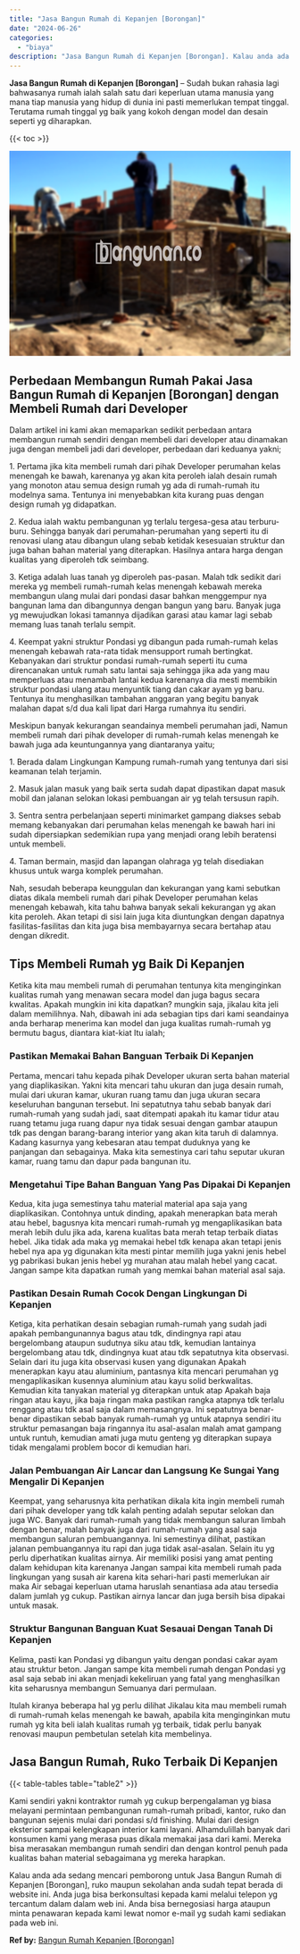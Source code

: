 ```yaml
---
title: "Jasa Bangun Rumah di Kepanjen [Borongan]"
date: "2024-06-26"
categories: 
  - "biaya"
description: "Jasa Bangun Rumah di Kepanjen [Borongan]. Kalau anda ada sedang mencari pemborong untuk Jasa Bangun Rumah di Kepanjen [Borongan], ruko maupun sekolahan and..."
---
```


**Jasa Bangun Rumah di Kepanjen \[Borongan\]** – Sudah bukan rahasia lagi bahwasanya rumah ialah salah satu dari keperluan utama manusia yang mana tiap manusia yang hidup di dunia ini pasti memerlukan tempat tinggal. Terutama rumah tinggal yg baik yang kokoh dengan model dan desain seperti yg diharapkan.

{{< toc >}}

![Jasa Bangun Rumah di Kepanjen [Borongan]](/images/borong-bangunan-20.png)

## Perbedaan Membangun Rumah Pakai Jasa Bangun Rumah di Kepanjen \[Borongan\] dengan Membeli Rumah dari Developer

Dalam artikel ini kami akan memaparkan sedikit perbedaan antara membangun rumah sendiri dengan membeli dari developer atau dinamakan juga dengan membeli jadi dari developer, perbedaan dari keduanya yakni;

1\. Pertama jika kita membeli rumah dari pihak Developer perumahan kelas menengah ke bawah, karenanya yg akan kita peroleh ialah desain rumah yang monoton atau semua design rumah yg ada di rumah-rumah itu modelnya sama. Tentunya ini menyebabkan kita kurang puas dengan design rumah yg didapatkan.

2\. Kedua ialah waktu pembangunan yg terlalu tergesa-gesa atau terburu-buru. Sehingga banyak dari perumahan-perumahan yang seperti itu di renovasi ulang atau dibangun ulang sebab ketidak kesesuaian struktur dan juga bahan bahan material yang diterapkan. Hasilnya antara harga dengan kualitas yang diperoleh tdk seimbang.

3\. Ketiga adalah luas tanah yg diperoleh pas-pasan. Malah tdk sedikit dari mereka yg membeli rumah-rumah kelas menengah kebawah mereka membangun ulang mulai dari pondasi dasar bahkan menggempur nya bangunan lama dan dibangunnya dengan bangun yang baru. Banyak juga yg mewujudkan lokasi tamannya dijadikan garasi atau kamar lagi sebab memang luas tanah terlalu sempit.

4\. Keempat yakni struktur Pondasi yg dibangun pada rumah-rumah kelas menengah kebawah rata-rata tidak mensupport rumah bertingkat. Kebanyakan dari struktur pondasi rumah-rumah seperti itu cuma direncanakan untuk rumah satu lantai saja sehingga jika ada yang mau memperluas atau menambah lantai kedua karenanya dia mesti membikin struktur pondasi ulang atau menyuntik tiang dan cakar ayam yg baru. Tentunya itu menghasilkan tambahan anggaran yang begitu banyak malahan dapat s/d dua kali lipat dari Harga rumahnya itu sendiri.

Meskipun banyak kekurangan seandainya membeli perumahan jadi, Namun membeli rumah dari pihak developer di rumah-rumah kelas menengah ke bawah juga ada keuntungannya yang diantaranya yaitu;

1\. Berada dalam Lingkungan Kampung rumah-rumah yang tentunya dari sisi keamanan telah terjamin.

2\. Masuk jalan masuk yang baik serta sudah dapat dipastikan dapat masuk mobil dan jalanan selokan lokasi pembuangan air yg telah tersusun rapih.

3\. Sentra sentra perbelanjaan seperti minimarket gampang diakses sebab memang kebanyakan dari perumahan kelas menengah ke bawah hari ini sudah dipersiapkan sedemikian rupa yang menjadi orang lebih beratensi untuk membeli.

4\. Taman bermain, masjid dan lapangan olahraga yg telah disediakan khusus untuk warga komplek perumahan.

Nah, sesudah beberapa keunggulan dan kekurangan yang kami sebutkan diatas dikala membeli rumah dari pihak Developer perumahan kelas menengah kebawah, kita tahu bahwa banyak sekali kekurangan yg akan kita peroleh. Akan tetapi di sisi lain juga kita diuntungkan dengan dapatnya fasilitas-fasilitas dan kita juga bisa membayarnya secara bertahap atau dengan dikredit.

## Tips Membeli Rumah yg Baik Di Kepanjen

Ketika kita mau membeli rumah di perumahan tentunya kita menginginkan kualitas rumah yang menawan secara model dan juga bagus secara kwalitas. Apakah mungkin ini kita dapatkan? mungkin saja, jikalau kita jeli dalam memilihnya. Nah, dibawah ini ada sebagian tips dari kami seandainya anda berharap menerima kan model dan juga kualitas rumah-rumah yg bermutu bagus, diantara kiat-kiat Itu ialah;

### Pastikan Memakai Bahan Banguan Terbaik Di Kepanjen

Pertama, mencari tahu kepada pihak Developer ukuran serta bahan material yang diaplikasikan. Yakni kita mencari tahu ukuran dan juga desain rumah, mulai dari ukuran kamar, ukuran ruang tamu dan juga ukuran secara keseluruhan bangunan tersebut. Ini sepatutnya tahu sebab banyak dari rumah-rumah yang sudah jadi, saat ditempati apakah itu kamar tidur atau ruang tetamu juga ruang dapur nya tidak sesuai dengan gambar ataupun tdk pas dengan barang-barang interior yang akan kita taruh di dalamnya. Kadang kasurnya yang kebesaran atau tempat duduknya yang ke panjangan dan sebagainya. Maka kita semestinya cari tahu seputar ukuran kamar, ruang tamu dan dapur pada bangunan itu.

### Mengetahui Tipe Bahan Banguan Yang Pas Dipakai Di Kepanjen

Kedua, kita juga semestinya tahu material material apa saja yang diaplikasikan. Contohnya untuk dinding, apakah menerapkan bata merah atau hebel, bagusnya kita mencari rumah-rumah yg mengaplikasikan bata merah lebih dulu jika ada, karena kualitas bata merah tetap terbaik diatas hebel. Jika tidak ada maka yg memakai hebel tdk kenapa akan tetapi jenis hebel nya apa yg digunakan kita mesti pintar memilih juga yakni jenis hebel yg pabrikasi bukan jenis hebel yg murahan atau malah hebel yang cacat. Jangan sampe kita dapatkan rumah yang memkai bahan material asal saja.

### Pastikan Desain Rumah Cocok Dengan Lingkungan Di Kepanjen

Ketiga, kita perhatikan desain sebagian rumah-rumah yang sudah jadi apakah pembangunannya bagus atau tdk, dindingnya rapi atau bergelombang ataupun sudutnya siku atau tdk, kemudian lantainya bergelombang atau tdk, dindingnya kuat atau tdk sepatutnya kita observasi. Selain dari itu juga kita observasi kusen yang digunakan Apakah menerapkan kayu atau aluminium, pantasnya kita mencari perumahan yg mengaplikasikan kusennya aluminium atau kayu solid berkwalitas. Kemudian kita tanyakan material yg diterapkan untuk atap Apakah baja ringan atau kayu, jika baja ringan maka pastikan rangka atapnya tdk terlalu renggang atau tdk asal saja dalam memasangnya. Ini sepatutnya benar-benar dipastikan sebab banyak rumah-rumah yg untuk atapnya sendiri itu struktur pemasangan baja ringannya itu asal-asalan malah amat gampang untuk runtuh, kemudian amati juga mutu genteng yg diterapkan supaya tidak mengalami problem bocor di kemudian hari.

### Jalan Pembuangan Air Lancar dan Langsung Ke Sungai Yang Mengalir Di Kepanjen

Keempat, yang seharusnya kita perhatikan dikala kita ingin membeli rumah dari pihak developer yang tdk kalah penting adalah seputar selokan dan juga WC. Banyak dari rumah-rumah yang tidak membangun saluran limbah dengan benar, malah banyak juga dari rumah-rumah yang asal saja membangun saluran pembuangannya. Ini semestinya dilihat, pastikan jalanan pembuangannya itu rapi dan juga tidak asal-asalan. Selain itu yg perlu diperhatikan kualitas airnya. Air memiliki posisi yang amat penting dalam kehidupan kita karenanya Jangan sampai kita membeli rumah pada lingkungan yang susah air karena kita sehari-hari pasti memerlukan air maka Air sebagai keperluan utama haruslah senantiasa ada atau tersedia dalam jumlah yg cukup. Pastikan airnya lancar dan juga bersih bisa dipakai untuk masak.

### Struktur Bangunan Banguan Kuat Sesauai Dengan Tanah Di Kepanjen

Kelima, pasti kan Pondasi yg dibangun yaitu dengan pondasi cakar ayam atau struktur beton. Jangan sampe kita membeli rumah dengan Pondasi yg asal saja sebab ini akan menjadi kekeliruan yang fatal yang menghasilkan kita seharusnya membangun Semuanya dari permulaan.

Itulah kiranya beberapa hal yg perlu dilihat Jikalau kita mau membeli rumah di rumah-rumah kelas menengah ke bawah, apabila kita menginginkan mutu rumah yg kita beli ialah kualitas rumah yg terbaik, tidak perlu banyak renovasi maupun pembetulan setelah kita membelinya.

## Jasa Bangun Rumah, Ruko Terbaik Di Kepanjen

{{< table-tables table="table2" >}}

Kami sendiri yakni kontraktor rumah yg cukup berpengalaman yg biasa melayani permintaan pembangunan rumah-rumah pribadi, kantor, ruko dan bangunan sejenis mulai dari pondasi s/d finishing. Mulai dari design eksterior sampai kelengkapan interior kami layani. Alhamdulillah banyak dari konsumen kami yang merasa puas dikala memakai jasa dari kami. Mereka bisa merasakan membangun rumah sendiri dan dengan kontrol penuh pada kualitas bahan material sebagaimana yg mereka harapkan.

Kalau anda ada sedang mencari pemborong untuk Jasa Bangun Rumah di Kepanjen \[Borongan\], ruko maupun sekolahan anda sudah tepat berada di website ini. Anda juga bisa berkonsultasi kepada kami melalui telepon yg tercantum dalam dalam web ini. Anda bisa bernegosiasi harga ataupun minta penawaran kepada kami lewat nomor e-mail yg sudah kami sediakan pada web ini.

**Ref by:** [Bangun Rumah Kepanjen [Borongan]](https://id.wikipedia.org/wiki/Bangun)
